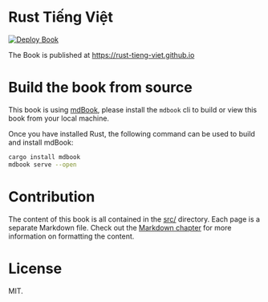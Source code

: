 # Rust Tiếng Việt

[![Deploy Book](https://github.com/rust-tieng-viet/rust-tieng-viet.github.io/actions/workflows/deploy.yml/badge.svg)](https://github.com/rust-tieng-viet/rust-tieng-viet.github.io/actions/workflows/deploy.yml)

The Book is published at https://rust-tieng-viet.github.io

# Build the book from source

This book is using [mdBook](https://rust-lang.github.io/mdBook/), please install
the `mdbook` cli to build or view this book from your local machine.

Once you have installed Rust, the following command can be used to build and install mdBook:

```bash
cargo install mdbook
mdbook serve --open
```

# Contribution

The content of this book is all contained in the [src/](./src) directory.
Each page is a separate Markdown file. Check out the 
[Markdown chapter](https://rust-lang.github.io/mdBook/format/markdown.html) 
for more information on formatting the content.

# License

MIT.
